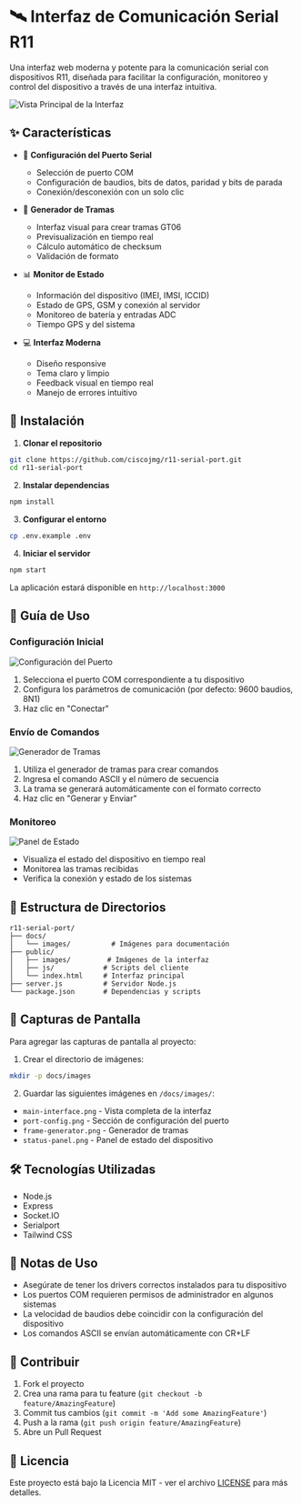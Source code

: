 # 🛰️ Interfaz de Comunicación Serial R11

Una interfaz web moderna y potente para la comunicación serial con dispositivos R11, diseñada para facilitar la configuración, monitoreo y control del dispositivo a través de una interfaz intuitiva.

![Vista Principal de la Interfaz](https://github.com/ciscojmg/r11-serial-port/blob/main/docs/main-interface.png)

## ✨ Características

- 🔌 **Configuración del Puerto Serial**
  - Selección de puerto COM
  - Configuración de baudios, bits de datos, paridad y bits de parada
  - Conexión/desconexión con un solo clic

- 📡 **Generador de Tramas**
  - Interfaz visual para crear tramas GT06
  - Previsualización en tiempo real
  - Cálculo automático de checksum
  - Validación de formato

- 📊 **Monitor de Estado**
  - Información del dispositivo (IMEI, IMSI, ICCID)
  - Estado de GPS, GSM y conexión al servidor
  - Monitoreo de batería y entradas ADC
  - Tiempo GPS y del sistema

- 💻 **Interfaz Moderna**
  - Diseño responsive
  - Tema claro y limpio
  - Feedback visual en tiempo real
  - Manejo de errores intuitivo

## 🚀 Instalación

1. **Clonar el repositorio**
```bash
git clone https://github.com/ciscojmg/r11-serial-port.git
cd r11-serial-port
```

2. **Instalar dependencias**
```bash
npm install
```

3. **Configurar el entorno**
```bash
cp .env.example .env
```

4. **Iniciar el servidor**
```bash
npm start
```

La aplicación estará disponible en `http://localhost:3000`

## 📸 Guía de Uso

### Configuración Inicial
![Configuración del Puerto](https://github.com/ciscojmg/r11-serial-port/blob/main/docs/port-config.png)
1. Selecciona el puerto COM correspondiente a tu dispositivo
2. Configura los parámetros de comunicación (por defecto: 9600 baudios, 8N1)
3. Haz clic en "Conectar"

### Envío de Comandos
![Generador de Tramas](https://github.com/ciscojmg/r11-serial-port/blob/main/docs/frame-generator.png)
1. Utiliza el generador de tramas para crear comandos
2. Ingresa el comando ASCII y el número de secuencia
3. La trama se generará automáticamente con el formato correcto
4. Haz clic en "Generar y Enviar"

### Monitoreo
![Panel de Estado](https://github.com/ciscojmg/r11-serial-port/blob/main/docs/status-panel.png)
- Visualiza el estado del dispositivo en tiempo real
- Monitorea las tramas recibidas
- Verifica la conexión y estado de los sistemas

## 📁 Estructura de Directorios

```
r11-serial-port/
├── docs/
│   └── images/          # Imágenes para documentación
├── public/
│   ├── images/         # Imágenes de la interfaz
│   ├── js/            # Scripts del cliente
│   └── index.html     # Interfaz principal
├── server.js          # Servidor Node.js
└── package.json       # Dependencias y scripts
```

## 📸 Capturas de Pantalla

Para agregar las capturas de pantalla al proyecto:

1. Crear el directorio de imágenes:
```bash
mkdir -p docs/images
```

2. Guardar las siguientes imágenes en `/docs/images/`:
- `main-interface.png` - Vista completa de la interfaz
- `port-config.png` - Sección de configuración del puerto
- `frame-generator.png` - Generador de tramas
- `status-panel.png` - Panel de estado del dispositivo

## 🛠️ Tecnologías Utilizadas

- Node.js
- Express
- Socket.IO
- Serialport
- Tailwind CSS

## 📝 Notas de Uso

- Asegúrate de tener los drivers correctos instalados para tu dispositivo
- Los puertos COM requieren permisos de administrador en algunos sistemas
- La velocidad de baudios debe coincidir con la configuración del dispositivo
- Los comandos ASCII se envían automáticamente con CR+LF

## 🤝 Contribuir

1. Fork el proyecto
2. Crea una rama para tu feature (`git checkout -b feature/AmazingFeature`)
3. Commit tus cambios (`git commit -m 'Add some AmazingFeature'`)
4. Push a la rama (`git push origin feature/AmazingFeature`)
5. Abre un Pull Request

## 📄 Licencia

Este proyecto está bajo la Licencia MIT - ver el archivo [LICENSE](LICENSE) para más detalles. 